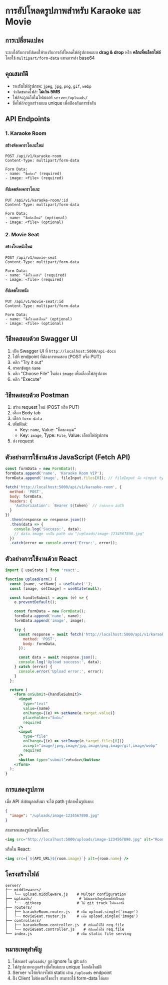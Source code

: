 # การอัปโหลดรูปภาพสำหรับ Karaoke และ Movie

## การเปลี่ยนแปลง

ระบบได้รับการอัปเดตให้รองรับการอัปโหลดไฟล์รูปภาพแบบ **drag & drop** หรือ **คลิกเพื่อเลือกไฟล์** โดยใช้ `multipart/form-data` แทนการส่ง base64

## คุณสมบัติ

- รองรับไฟล์รูปภาพ: `jpeg`, `jpg`, `png`, `gif`, `webp`
- จำกัดขนาดไฟล์: **ไม่เกิน 5MB**
- ไฟล์จะถูกเก็บในโฟลเดอร์ `server/uploads/`
- ชื่อไฟล์จะถูกสร้างแบบ unique เพื่อป้องกันการซ้ำกัน

## API Endpoints

### 1. Karaoke Room

#### สร้างห้องคาราโอเกะใหม่
```http
POST /api/v1/karaoke-room
Content-Type: multipart/form-data

Form Data:
- name: "ชื่อห้อง" (required)
- image: <file> (required)
```

#### อัปเดตห้องคาราโอเกะ
```http
PUT /api/v1/karaoke-room/:id
Content-Type: multipart/form-data

Form Data:
- name: "ชื่อห้องใหม่" (optional)
- image: <file> (optional)
```

### 2. Movie Seat

#### สร้างโรงหนังใหม่
```http
POST /api/v1/movie-seat
Content-Type: multipart/form-data

Form Data:
- name: "ชื่อโรงหนัง" (required)
- image: <file> (required)
```

#### อัปเดตโรงหนัง
```http
PUT /api/v1/movie-seat/:id
Content-Type: multipart/form-data

Form Data:
- name: "ชื่อโรงหนังใหม่" (optional)
- image: <file> (optional)
```

## วิธีทดสอบด้วย Swagger UI

1. เปิด Swagger UI ที่ `http://localhost:5000/api-docs`
2. ไปที่ endpoint ที่ต้องการทดสอบ (POST หรือ PUT)
3. คลิก "Try it out"
4. กรอกข้อมูล `name`
5. คลิก "Choose File" ในช่อง `image` เพื่อเลือกไฟล์รูปภาพ
6. คลิก "Execute"

## วิธีทดสอบด้วย Postman

1. สร้าง request ใหม่ (POST หรือ PUT)
2. เลือก Body tab
3. เลือก `form-data`
4. เพิ่มฟิลด์:
   - Key: `name`, Value: "ชื่อของคุณ"
   - Key: `image`, Type: `File`, Value: เลือกไฟล์รูปภาพ
5. ส่ง request

## ตัวอย่างการใช้งานด้วย JavaScript (Fetch API)

```javascript
const formData = new FormData();
formData.append('name', 'Karaoke Room VIP');
formData.append('image', fileInput.files[0]); // fileInput คือ <input type="file">

fetch('http://localhost:5000/api/v1/karaoke-room', {
  method: 'POST',
  body: formData,
  headers: {
    'Authorization': `Bearer ${token}` // ถ้าต้องการ auth
  }
})
  .then(response => response.json())
  .then(data => {
    console.log('Success:', data);
    // data.image จะเป็น path เช่น "/uploads/image-1234567890.jpg"
  })
  .catch(error => console.error('Error:', error));
```

## ตัวอย่างการใช้งานด้วย React

```jsx
import { useState } from 'react';

function UploadForm() {
  const [name, setName] = useState('');
  const [image, setImage] = useState(null);

  const handleSubmit = async (e) => {
    e.preventDefault();

    const formData = new FormData();
    formData.append('name', name);
    formData.append('image', image);

    try {
      const response = await fetch('http://localhost:5000/api/v1/karaoke-room', {
        method: 'POST',
        body: formData,
      });

      const data = await response.json();
      console.log('Upload success:', data);
    } catch (error) {
      console.error('Upload error:', error);
    }
  };

  return (
    <form onSubmit={handleSubmit}>
      <input
        type="text"
        value={name}
        onChange={(e) => setName(e.target.value)}
        placeholder="ชื่อห้อง"
        required
      />
      <input
        type="file"
        onChange={(e) => setImage(e.target.files[0])}
        accept="image/jpeg,image/jpg,image/png,image/gif,image/webp"
        required
      />
      <button type="submit">สร้างห้อง</button>
    </form>
  );
}
```

## การแสดงรูปภาพ

เมื่อ API ส่งข้อมูลกลับมา จะได้ path รูปภาพในรูปแบบ:
```json
{
  "image": "/uploads/image-1234567890.jpg"
}
```

สามารถแสดงรูปภาพได้โดย:
```html
<img src="http://localhost:5000/uploads/image-1234567890.jpg" alt="Room" />
```

หรือใน React:
```jsx
<img src={`${API_URL}${room.image}`} alt={room.name} />
```

## โครงสร้างไฟล์

```
server/
├── middlewares/
│   └── upload.middleware.js    # Multer configuration
├── uploads/                     # โฟลเดอร์เก็บรูปภาพที่อัปโหลด
│   └── .gitkeep                # ให้ git track โฟลเดอร์นี้
├── routers/
│   ├── karaokeRoom.router.js   # เพิ่ม upload.single('image')
│   └── movieSeat.router.js     # เพิ่ม upload.single('image')
├── controllers/
│   ├── karaokeRoom.controller.js  # อัปเดตให้ใช้ req.file
│   └── movieSeat.controller.js    # อัปเดตให้ใช้ req.file
└── index.js                    # เพิ่ม static file serving
```

## หมายเหตุสำคัญ

1. โฟลเดอร์ `uploads/` ถูก ignore ใน git แล้ว
2. ไฟล์รูปภาพจะถูกสร้างชื่อใหม่แบบ unique โดยอัตโนมัติ
3. Server จะให้บริการไฟล์ static ผ่าน `/uploads` endpoint
4. ฝั่ง Client ไม่ต้องแก้ไขอะไร สามารถใช้ form-data ได้เลย
